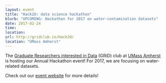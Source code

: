 ```yaml
---
layout: event
title: "Hack2O: data science hackathon"
blurb: "UPCOMING: Hackathon for 2017 on water-contamination datasets"
date: 2017-02-24
time:
location:
url: http://gridclub.io/Hack2O/
location: "UMass Amherst"
---
```


The [Graduate Researchers interested in Data](http://www.gridclub.io) (GRiD) club at [UMass Amherst](http://www.umass.edu) is hosting our Annual Hackathon event! For 2017, we are focusing on water-related datasets.

Check out our [event website](http://gridclub.io/Hack2O/)  for more details!